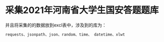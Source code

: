 # 采集2021年河南省大学生国安答题题库
并且将采集的的数据放到excl表中，涉及到的库为：
```python
requests、jsonpath、json、random、time、 datetime、xlwt

